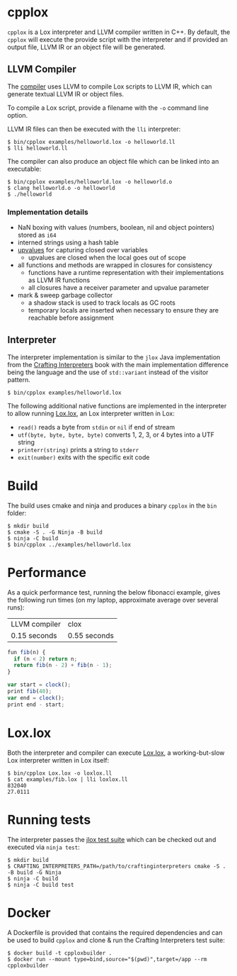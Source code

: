 # cpplox

`cpplox` is a Lox interpreter and LLVM compiler written in C++. By default, the `cpplox`
will execute the provide script with the interpreter and if provided an output file, LLVM IR or
an object file will be generated.

## LLVM Compiler

The [compiler](https://github.com/mrjameshamilton/cpplox/tree/master/src/compiler) uses LLVM to compile Lox scripts to LLVM IR, 
which can generate textual LLVM IR or object files.

To compile a Lox script, provide a filename with the `-o` command line option.

LLVM IR files can then be executed with the `lli` interpreter:

```shell
$ bin/cpplox examples/helloworld.lox -o helloworld.ll
$ lli helloworld.ll
```

The compiler can also produce an object file which can be linked
into an executable:

```shell
$ bin/cpplox examples/helloworld.lox -o helloworld.o
$ clang helloworld.o -o helloworld
$ ./helloworld
```

### Implementation details

* NaN boxing with values (numbers, boolean, nil and object pointers) stored as `i64`
* interned strings using a hash table
* [upvalues](https://craftinginterpreters.com/closures.html#upvalues) for capturing closed over variables
    - upvalues are closed when the local goes out of scope
* all functions and methods are wrapped in closures for consistency
    - functions have a runtime representation with their implementations as LLVM IR functions
    - all closures have a receiver parameter and upvalue parameter
* mark & sweep garbage collector
    - a shadow stack is used to track locals as GC roots
    - temporary locals are inserted when necessary to ensure they are reachable before assignment

## Interpreter

The interpreter implementation is similar to the `jlox` Java implementation from the [Crafting Interpreters](https://craftinginterpreters.com/) book
with the main implementation difference being the language and the use of `std::variant` instead of the visitor pattern.

```shell
$ bin/cpplox examples/helloworld.lox
```

The following additional native functions are implemented in the interpreter to allow running [Lox.lox](https://github.com/mrjameshamilton/loxlox), an Lox interpreter written in Lox:

- `read()` reads a byte from `stdin` or `nil` if end of stream
- `utf(byte, byte, byte, byte)` converts 1, 2, 3, or 4 bytes into a UTF string
- `printerr(string)` prints a string to `stderr`
- `exit(number)` exits with the specific exit code

# Build

The build uses cmake and ninja and produces a binary `cpplox` in the `bin` folder:

```shell
$ mkdir build
$ cmake -S . -G Ninja -B build
$ ninja -C build
$ bin/cpplox ../examples/helloworld.lox
```

# Performance

As a quick performance test, running the below fibonacci example,
gives the following run times (on my laptop, approximate average over several runs):

<table>
  <tr>
    <td>LLVM compiler</td>
    <td>clox</td>
  </tr>
  <tr>
    <td>0.15 seconds</td>
    <td>0.55 seconds</td>
  </tr>
</table>

```javascript
fun fib(n) {
  if (n < 2) return n;
  return fib(n - 2) + fib(n - 1);
}

var start = clock();
print fib(40);
var end = clock();
print end - start;
```

# Lox.lox

Both the interpreter and compiler can execute [Lox.lox](https://github.com/mrjameshamilton/loxlox), a working-but-slow
Lox interpreter written in Lox itself:

```shell
$ bin/cpplox Lox.lox -o loxlox.ll
$ cat examples/fib.lox | lli loxlox.ll
832040
27.0111
```

# Running tests

The interpreter passes the [jlox test suite](https://github.com/munificent/craftinginterpreters/tree/master/test) which
can be checked out and executed via `ninja test`:

```shell
$ mkdir build
$ CRAFTING_INTERPRETERS_PATH=/path/to/craftinginterpreters cmake -S . -B build -G Ninja
$ ninja -C build
$ ninja -C build test
```

# Docker

A Dockerfile is provided that contains the required dependencies and can be
used to build `cpplox` and clone & run the Crafting Interpreters test suite:

```shell
$ docker build -t cpploxbuilder .
$ docker run --mount type=bind,source="$(pwd)",target=/app --rm cpploxbuilder
```
